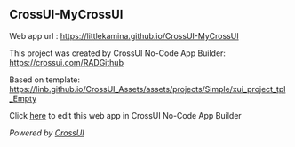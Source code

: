 ## CrossUI-MyCrossUI
Web app url : https://littlekamina.github.io/CrossUI-MyCrossUI

This project was created by CrossUI No-Code App Builder: https://crossui.com/RADGithub

Based on template: https://linb.github.io/CrossUI_Assets/assets/projects/Simple/xui_project_tpl_Empty

Click [here](https://crossui.com/RADGithub/#!from=github&owner=littlekamina&repo=CrossUI-MyCrossUI) to edit this web app in CrossUI No-Code App Builder

<i>Powered by [CrossUI](https://crossui.com)</i>
